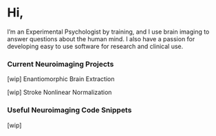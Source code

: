 # Hi,

I’m an Experimental Psychologist by training, and I use brain imaging to answer questions about the human mind. I also have a passion for developing easy to use software for research and clinical use.

### Current Neuroimaging Projects
[wip] Enantiomorphic Brain Extraction

[wip] Stroke Nonlinear Normalization

### Useful Neuroimaging Code Snippets
[wip]

